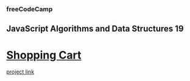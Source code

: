 ### freeCodeCamp

## JavaScript Algorithms and Data Structures 19

# [Shopping Cart](https://github.com/UniBreakfast/free-code-camp-javascript-algorithms-19-shopping-cart)

[project link](https://www.freecodecamp.org/learn/javascript-algorithms-and-data-structures-v8/learn-basic-oop-by-building-a-shopping-cart/step-1)
